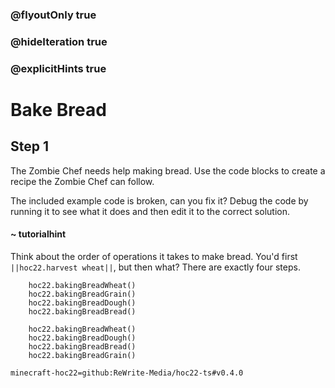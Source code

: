 ### @flyoutOnly true
### @hideIteration true
### @explicitHints true


# Bake Bread

## Step 1
The Zombie Chef needs help making bread. Use the code blocks to create a recipe the Zombie Chef can follow.

The included example code is broken, can you fix it? Debug the code by running it to see what it does and then edit it to the correct solution.

#### ~ tutorialhint 
Think about the order of operations it takes to make bread. You'd first ``||hoc22.harvest wheat||``, but then what? There are exactly four steps.

```ghost
    hoc22.bakingBreadWheat()
    hoc22.bakingBreadGrain()
    hoc22.bakingBreadDough()
    hoc22.bakingBreadBread()
```
```template
    hoc22.bakingBreadWheat()
    hoc22.bakingBreadDough()
    hoc22.bakingBreadBread()
    hoc22.bakingBreadGrain()
```

```package
minecraft-hoc22=github:ReWrite-Media/hoc22-ts#v0.4.0
```